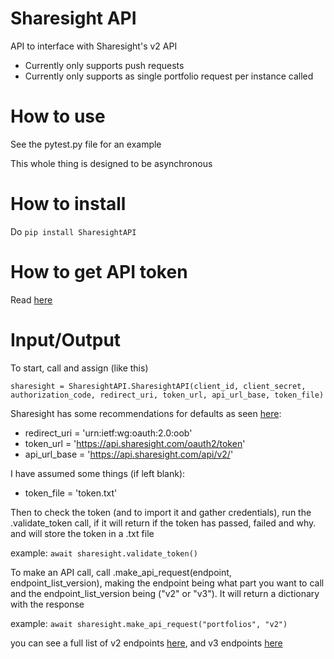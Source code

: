 # **Sharesight API** #

API to interface with Sharesight's v2 API

- Currently only supports push requests
- Currently only supports as single portfolio request per instance called

# **How to use** #
See the pytest.py file for an example

This whole thing is designed to be asynchronous 

# **How to install** #
Do ```pip install SharesightAPI```

# **How to get API token** #

Read [here](https://portfolio.sharesight.com/api/) 

# **Input/Output** #

To start, call and assign (like this)

`sharesight = SharesightAPI.SharesightAPI(client_id, client_secret, authorization_code, redirect_uri, token_url, api_url_base, token_file)`

Sharesight has some recommendations for defaults as seen [here](https://portfolio.sharesight.com/api/2/authentication_flow):

+ redirect_uri = 'urn:ietf:wg:oauth:2.0:oob'
+ token_url = 'https://api.sharesight.com/oauth2/token'
+ api_url_base = 'https://api.sharesight.com/api/v2/'

I have assumed some things (if left blank):

+ token_file = 'token.txt'

Then to check the token (and to import it and gather credentials), run the .validate_token call, if it will return if the token has passed, failed and why. and will store the token in a .txt file

example:
`await sharesight.validate_token()`

To make an API call, call .make_api_request(endpoint, endpoint_list_version), making the endpoint being what part you want to call and the endpoint_list_version being ("v2" or "v3"). It will return a dictionary with the response

example: `await sharesight.make_api_request("portfolios", "v2")`

you can see a full list of v2 endpoints [here](https://portfolio.sharesight.com/api/2/doc/index.html), and v3 endpoints [here](https://portfolio.sharesight.com/api/3/doc/index.html) 

